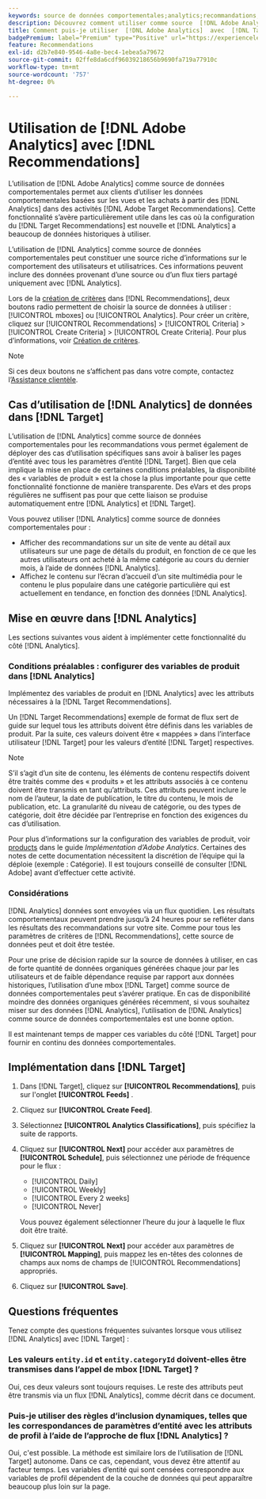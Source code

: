 ```yaml
---
keywords: source de données comportementales;analytics;recommandations;critères;variables de produit
description: Découvrez comment utiliser comme source  [!DNL Adobe Analytics]  données comportementales dans  [!DNL Target Recommendations].
title: Comment puis-je utiliser  [!DNL Adobe Analytics]  avec  [!DNL Target Recommendations] ?
badgePremium: label="Premium" type="Positive" url="https://experienceleague.adobe.com/docs/target/using/introduction/intro.html?lang=fr#premium newtab=true" tooltip="Voir ce qui est inclus dans Target Premium."
feature: Recommendations
exl-id: d2b7e840-9546-4a8e-bec4-1ebea5a79672
source-git-commit: 02ffe8da6cdf96039218656b9690fa719a77910c
workflow-type: tm+mt
source-wordcount: '757'
ht-degree: 0%

---
```


# Utilisation de [!DNL Adobe Analytics] avec [!DNL Recommendations]

L’utilisation de [!DNL Adobe Analytics] comme source de données comportementales permet aux clients d’utiliser les données comportementales basées sur les vues et les achats à partir des [!DNL Analytics] dans des activités [!DNL Adobe Target Recommendations]. Cette fonctionnalité s’avère particulièrement utile dans les cas où la configuration du [!DNL Target Recommendations] est nouvelle et [!DNL Analytics] a beaucoup de données historiques à utiliser.

L’utilisation de [!DNL Analytics] comme source de données comportementales peut constituer une source riche d’informations sur le comportement des utilisateurs et utilisatrices. Ces informations peuvent inclure des données provenant d’une source ou d’un flux tiers partagé uniquement avec [!DNL Analytics].

Lors de la [création de critères](/help/main/c-recommendations/c-algorithms/create-new-algorithm.md) dans [!DNL Recommendations], deux boutons radio permettent de choisir la source de données à utiliser : [!UICONTROL mboxes] ou [!UICONTROL Analytics]. Pour créer un critère, cliquez sur [!UICONTROL Recommendations] > [!UICONTROL Criteria] > [!UICONTROL Create Criteria] > [!UICONTROL Create Criteria]. Pour plus d’informations, voir [Création de critères](/help/main/c-recommendations/c-algorithms/create-new-algorithm.md).

>[!NOTE]
>
>Si ces deux boutons ne s’affichent pas dans votre compte, contactez l’[Assistance clientèle](/help/main/cmp-resources-and-contact-information.md#reference_ACA3391A00EF467B87930A450050077C).

## Cas d’utilisation de [!DNL Analytics] de données dans [!DNL Target]

L’utilisation de [!DNL Analytics] comme source de données comportementales pour les recommandations vous permet également de déployer des cas d’utilisation spécifiques sans avoir à baliser les pages d’entité avec tous les paramètres d’entité [!DNL Target]. Bien que cela implique la mise en place de certaines conditions préalables, la disponibilité des « variables de produit » est la chose la plus importante pour que cette fonctionnalité fonctionne de manière transparente. Des eVars et des props régulières ne suffisent pas pour que cette liaison se produise automatiquement entre [!DNL Analytics] et [!DNL Target].

Vous pouvez utiliser [!DNL Analytics] comme source de données comportementales pour :

* Afficher des recommandations sur un site de vente au détail aux utilisateurs sur une page de détails du produit, en fonction de ce que les autres utilisateurs ont acheté à la même catégorie au cours du dernier mois, à l’aide de données [!DNL Analytics].
* Affichez le contenu sur l’écran d’accueil d’un site multimédia pour le contenu le plus populaire dans une catégorie particulière qui est actuellement en tendance, en fonction des données [!DNL Analytics].

## Mise en œuvre dans [!DNL Analytics]

Les sections suivantes vous aident à implémenter cette fonctionnalité du côté [!DNL Analytics].

### Conditions préalables : configurer des variables de produit dans [!DNL Analytics]

Implémentez des variables de produit en [!DNL Analytics] avec les attributs nécessaires à la [!DNL Target Recommendations].

Un [!DNL Target Recommendations] exemple de format de flux sert de guide sur lequel tous les attributs doivent être définis dans les variables de produit. Par la suite, ces valeurs doivent être « mappées » dans l’interface utilisateur [!DNL Target] pour les valeurs d’entité [!DNL Target] respectives.

>[!NOTE]
>
>S’il s’agit d’un site de contenu, les éléments de contenu respectifs doivent être traités comme des « produits » et les attributs associés à ce contenu doivent être transmis en tant qu’attributs. Ces attributs peuvent inclure le nom de l’auteur, la date de publication, le titre du contenu, le mois de publication, etc. La granularité du niveau de catégorie, ou des types de catégorie, doit être décidée par l’entreprise en fonction des exigences du cas d’utilisation.

Pour plus d’informations sur la configuration des variables de produit, voir [products](https://experienceleague.adobe.com/docs/analytics/implementation/vars/page-vars/products.html?lang=fr) dans le guide *Implémentation d’Adobe Analytics*. Certaines des notes de cette documentation nécessitent la discrétion de l’équipe qui la déploie (exemple : Catégorie). Il est toujours conseillé de consulter [!DNL Adobe] avant d’effectuer cette activité.

### Considérations

[!DNL Analytics] données sont envoyées via un flux quotidien. Les résultats comportementaux peuvent prendre jusqu’à 24 heures pour se refléter dans les résultats des recommandations sur votre site. Comme pour tous les paramètres de critères de [!DNL Recommendations], cette source de données peut et doit être testée.

Pour une prise de décision rapide sur la source de données à utiliser, en cas de forte quantité de données organiques générées chaque jour par les utilisateurs et de faible dépendance requise par rapport aux données historiques, l’utilisation d’une mbox [!DNL Target] comme source de données comportementales peut s’avérer pratique. En cas de disponibilité moindre des données organiques générées récemment, si vous souhaitez miser sur des données [!DNL Analytics], l’utilisation de [!DNL Analytics] comme source de données comportementales est une bonne option.

Il est maintenant temps de mapper ces variables du côté [!DNL Target] pour fournir en continu des données comportementales.

## Implémentation dans [!DNL Target]

1. Dans [!DNL Target], cliquez sur **[!UICONTROL Recommendations]**, puis sur l&#39;onglet **[!UICONTROL Feeds]** .

1. Cliquez sur **[!UICONTROL Create Feed]**.

1. Sélectionnez **[!UICONTROL Analytics Classifications]**, puis spécifiez la suite de rapports.

1. Cliquez sur **[!UICONTROL Next]** pour accéder aux paramètres de **[!UICONTROL Schedule]**, puis sélectionnez une période de fréquence pour le flux :

   * [!UICONTROL Daily]
   * [!UICONTROL Weekly]
   * [!UICONTROL Every 2 weeks]
   * [!UICONTROL Never]

   Vous pouvez également sélectionner l’heure du jour à laquelle le flux doit être traité.

1. Cliquez sur **[!UICONTROL Next]** pour accéder aux paramètres de **[!UICONTROL Mapping]**, puis mappez les en-têtes des colonnes de champs aux noms de champs de [!UICONTROL Recommendations] appropriés.

1. Cliquez sur **[!UICONTROL Save]**.

## Questions fréquentes

Tenez compte des questions fréquentes suivantes lorsque vous utilisez [!DNL Analytics] avec [!DNL Target] :

### Les valeurs `entity.id` et `entity.categoryId` doivent-elles être transmises dans l’appel de mbox [!DNL Target] ?

Oui, ces deux valeurs sont toujours requises. Le reste des attributs peut être transmis via un flux [!DNL Analytics], comme décrit dans ce document.

### Puis-je utiliser des règles d’inclusion dynamiques, telles que les correspondances de paramètres d’entité avec les attributs de profil à l’aide de l’approche de flux [!DNL Analytics] ?

Oui, c&#39;est possible. La méthode est similaire lors de l’utilisation de [!DNL Target] autonome. Dans ce cas, cependant, vous devez être attentif au facteur temps. Les variables d’entité qui sont censées correspondre aux variables de profil dépendent de la couche de données qui peut apparaître beaucoup plus loin sur la page.

